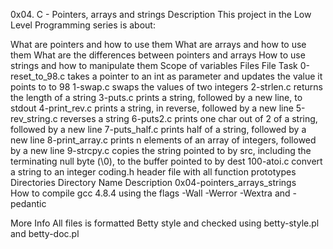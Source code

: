 0x04. C - Pointers, arrays and strings
Description
This project in the Low Level Programming series is about:

What are pointers and how to use them
What are arrays and how to use them
What are the differences between pointers and arrays
How to use strings and how to manipulate them
Scope of variables
Files
File	Task
0-reset_to_98.c	takes a pointer to an int as parameter and updates the value it points to to 98
1-swap.c	swaps the values of two integers
2-strlen.c	returns the length of a string
3-puts.c	prints a string, followed by a new line, to stdout
4-print_rev.c	prints a string, in reverse, followed by a new line
5-rev_string.c	reverses a string
6-puts2.c	prints one char out of 2 of a string, followed by a new line
7-puts_half.c	prints half of a string, followed by a new line
8-print_array.c	prints n elements of an array of integers, followed by a new line
9-strcpy.c	copies the string pointed to by src, including the terminating null byte (\0), to the buffer pointed to by dest
100-atoi.c	convert a string to an integer
coding.h	header file with all function prototypes
Directories
Directory Name	Description
0x04-pointers_arrays_strings	
How to compile
gcc 4.8.4 using the flags -Wall -Werror -Wextra and -pedantic

More Info
All files is formatted Betty style and checked using betty-style.pl and betty-doc.pl
